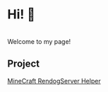 # Hi! 👋
<br>
Welcome to my page!
<br>

## Project
[MineCraft RendogServer Helper](https://rdhelper.site)

